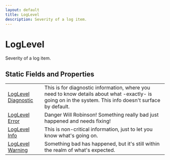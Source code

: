 ```yaml
---
layout: default
title: LogLevel
description: Severity of a log item.
---
```

# LogLevel

Severity of a log item.




## Static Fields and Properties

|  |  |
|--|--|
|[LogLevel]({{site.url}}/Pages/Reference/LogLevel.html) [Diagnostic]({{site.url}}/Pages/Reference/LogLevel/Diagnostic.html)|This is for diagnostic information, where you need to know details about what -exactly- is going on in the system. This info doesn't surface by default.|
|[LogLevel]({{site.url}}/Pages/Reference/LogLevel.html) [Error]({{site.url}}/Pages/Reference/LogLevel/Error.html)|Danger Will Robinson! Something really bad just happened and needs fixing!|
|[LogLevel]({{site.url}}/Pages/Reference/LogLevel.html) [Info]({{site.url}}/Pages/Reference/LogLevel/Info.html)|This is non-critical information, just to let you know what's going on.|
|[LogLevel]({{site.url}}/Pages/Reference/LogLevel.html) [Warning]({{site.url}}/Pages/Reference/LogLevel/Warning.html)|Something bad has happened, but it's still within the realm of what's expected.|


